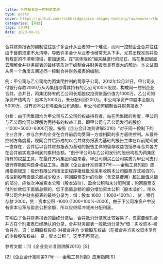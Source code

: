 ```yaml
---
title: 合并报表同一控制的本质
type: posts
cover: https://github.com/richbridge/picx-images-hosting/raw/master/thumbnail/财技.jpg
categories: [审技]
tags: [合并]
date: 2023-08-01
---
```

合并财务报表的编制往往是许多会计从业者的一个难点，而同一控制企业合并往往由于目前规定不太清晰，导致许多会计从业者也经常无从下手，尤其出现准则并没有规定的不清晰领域，更加迷惑。在“实体理论”越来越盛行的现在，站在集团层面去理解合并财务报表的最终实质对于编制合并财务报表具有很大的帮助。本文试图从另一个角度去阐述同一控制合并财务报表的编制。

例：甲公司与乙公司均为丙集团控制的两家子公司。2012年12月31日，甲公司支付银行存款2000万从丙集团取得其持有的乙公司100%股权，构成同一控制企业合并。合并日，丙集团持有的乙公司长期股权投资账面价值为1000万，乙公司的净资产结构为：股本为1000万，未分配利润200万。甲公司净资产中股本金额为5000万，没有资本公积与盈余公积余额。甲公司如何编制合并财务报表？

分析：由于丙集团均为甲公司与乙公司的权益持有者，站在丙集团的角度，甲公司与乙公司均可以理解为丙持有的权益工具，即甲公司与乙公司发行的股份=1000+5000=6000万股。按照《企业会计准则讲解2010》“对于同一控制下的企业合并，参与合并的企业在合并前后均受同一方或相同的多方最终控制。从最终控制方角度看，视同合并后形成的以合并财务报表为基础的报告主体在以前期间就一直存在，合并后以合并财务报表为基础的报告主体的留存收益包括参与合并各方在合并前实现净利润的累积金额。“由于甲公司与乙公司发行的股份均视为丙集团持有的权益工具，在最终方丙集团角度来看，甲公司购买乙公司实质为甲公司支付银行存款回购自身权益工具。根据《企业会计准则第37号——金融工具列报》应用指南规定：股份有限公司按法定程序报经批准采用收购本公司股票方式减资的，按注销股票面值总额减少股本，购回股票支付的价款（含交易费用）超过面值总额的部分，应依次冲减资本公积（股本溢价）、盈余公积和未分配利润；购回股票支付的价款低于面值总额的，低于面值总额的部分增加资本公积（股本溢价）。所以甲公司合并财务报表的最终分录为：借：股本 1000（ 1000*100%）， 贷：银行存款 2000，贷：资本公积 -1000 (1000×100%-2000)。由于甲公司净资产中没有资本公积与盈余公积余额，所以应继续冲减未分配利润。

在明白了合并财务报表的最终分录后，合并抵消分录就比较容易了，仅需要倒轧合并方在个别报表已经确认的分录，合并财务报表一般抵消分录为“借：实收资本-被合并方，贷：长期股权投资-对被合并方 少数股东权益（在被合并方实收资本享有的少数股东权益） 贷：资本公积 ”，这里不再赘述。

参考文献：[1]《企业会计准则讲解2010》[S]

[2]《企业会计准则第37号——金融工具列报》应用指南[S]